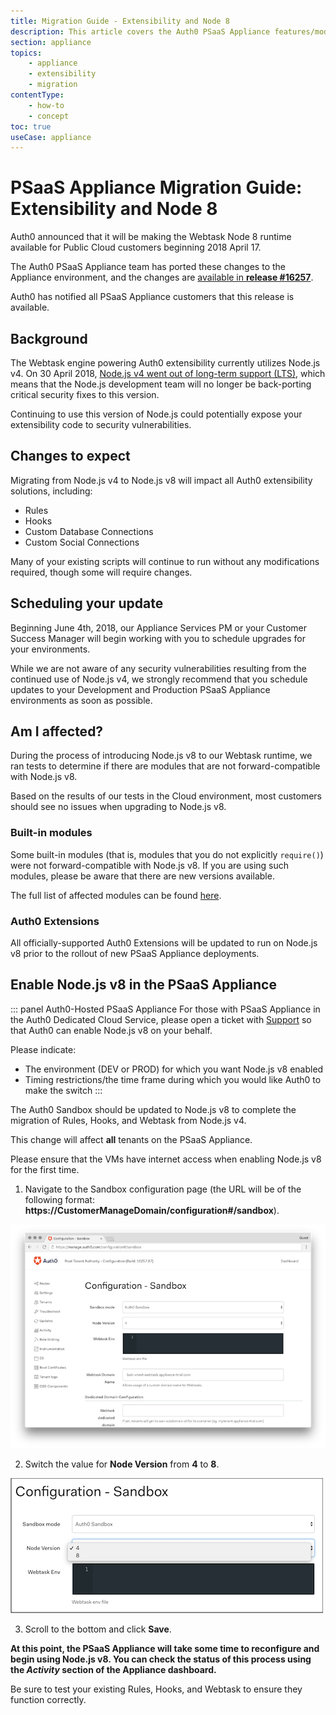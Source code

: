 ```yaml
---
title: Migration Guide - Extensibility and Node 8
description: This article covers the Auth0 PSaaS Appliance features/modules affected, as well as recommendations to ensure a smooth migration process.
section: appliance
topics:
    - appliance
    - extensibility
    - migration
contentType: 
    - how-to
    - concept
toc: true
useCase: appliance
---
```

# PSaaS Appliance Migration Guide: Extensibility and Node 8

Auth0 announced that it will be making the Webtask Node 8 runtime available for Public Cloud customers beginning 2018 April 17.

The Auth0 PSaaS Appliance team has ported these changes to the Appliance environment, and the changes are [available in **release #16257**](https://auth0.com/changelog/appliance).

Auth0 has notified all PSaaS Appliance customers that this release is available.

## Background

The Webtask engine powering Auth0 extensibility currently utilizes Node.js v4. On 30 April 2018, [Node.js v4 went out of long-term support (LTS)](https://github.com/nodejs/Release#release-schedule), which means that the Node.js development team will no longer be back-porting critical security fixes to this version.

Continuing to use this version of Node.js could potentially expose your extensibility code to security vulnerabilities.

## Changes to expect

Migrating from Node.js v4 to Node.js v8 will impact all Auth0 extensibility solutions, including:

* Rules
* Hooks
* Custom Database Connections
* Custom Social Connections

Many of your existing scripts will continue to run without any modifications required, though some will require changes.

## Scheduling your update

Beginning June 4th, 2018, our Appliance Services PM or your Customer Success Manager will begin working with you to schedule upgrades for your environments.

While we are not aware of any security vulnerabilities resulting from the continued use of Node.js v4, we strongly recommend that you schedule updates to your Development and Production PSaaS Appliance environments as soon as possible.

## Am I affected?

During the process of introducing Node.js v8 to our Webtask runtime, we ran tests to determine if there are modules that are not forward-compatible with Node.js v8.

Based on the results of our tests in the Cloud environment, most customers should see no issues when upgrading to Node.js v8.

### Built-in modules

Some built-in modules (that is, modules that you do not explicitly `require()`) were not forward-compatible with Node.js v8. If you are using such modules, please be aware that there are new versions available.

The full list of affected modules can be found [here](/migrations/guides/extensibility-node8#affected-modules).

### Auth0 Extensions

All officially-supported Auth0 Extensions will be updated to run on Node.js v8 prior to the rollout of new PSaaS Appliance deployments.

## Enable Node.js v8 in the PSaaS Appliance

::: panel Auth0-Hosted PSaaS Appliance
For those with PSaaS Appliance in the Auth0 Dedicated Cloud Service, please open a ticket with [Support](${env.DOMAIN_URL_SUPPORT}) so that Auth0 can enable Node.js v8 on your behalf.

Please indicate:

* The environment (DEV or PROD) for which you want Node.js v8 enabled
* Timing restrictions/the time frame during which you would like Auth0 to make the switch
:::

The Auth0 Sandbox should be updated to Node.js v8 to complete the migration of Rules, Hooks, and Webtask from Node.js v4.

This change will affect **all** tenants on the PSaaS Appliance.

Please ensure that the VMs have internet access when enabling Node.js v8 for the first time.

1. Navigate to the Sandbox configuration page (the URL will be of the following format: **https://CustomerManageDomain/configuration#/sandbox**).

![](/media/articles/appliance/migrations/sandbox.png)

2. Switch the value for **Node Version** from **4** to **8**. 

![](/media/articles/appliance/migrations/node-version.png)

3. Scroll to the bottom and click **Save**.

**At this point, the PSaaS Appliance will take some time to reconfigure and begin using Node.js v8. You can check the status of this process using the *Activity* section of the Appliance dashboard.**

Be sure to test your existing Rules, Hooks, and Webtask to ensure they function correctly.
